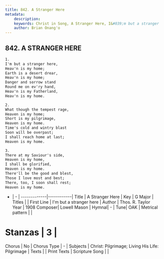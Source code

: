 ```yaml
---
title: 842. A Stranger Here
metadata:
    description: 
    keywords: Christ in Song, A Stranger Here, I&#039;m but a stranger here, 
    author: Brian Onang'o
---
```



## 842. A STRANGER HERE

```txt
1.
I'm but a stranger here,
Heav'n is my home;
Earth is a desert drear,
Heav'n is my home;
Danger and sorrow stand 
Round me on ev'ry hand,
Heav'n is my Fatherland,
Heav'n is my home.

2.
What though the tempest rage,
Heaven is my home;
Short is my pilgrimage,
Heaven is my home.
Time's cold and wintry blast
Soon will be overpast;
I shall reach home at last;
Heaven is my home.

3.
There at my Saviour's side,
Heaven is my home,
I shall be glorified,
Heaven is my home.
There'll be the good and blest,
Those I love most and best;
There, too, I soon shall rest;
Heaven is my home.
```

- |   -  |
-------------|------------|
Title | A Stranger Here |
Key | G Major |
Titles |  |
First Line | I&#039;m but a stranger here |
Author | Thos. R. Taylor
Year | 1908
Composer| Lowell Mason |
Hymnal|  - |
Tune| OAK |
Metrical pattern | |
# Stanzas | 3 |
Chorus | No |
Chorus Type | - |
Subjects | Christ: Pilgrimage; Living His Life: Pilgrimage |
Texts |  |
Print Texts | 
Scripture Song |  |
  
